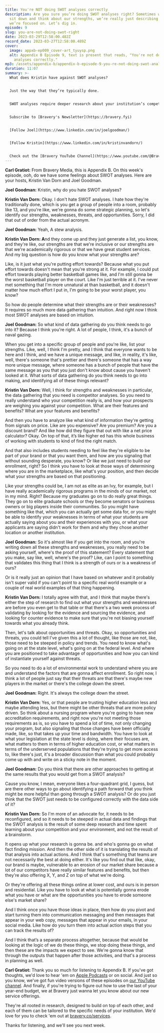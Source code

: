 ```yaml
---
title: You're NOT doing SWOT analyses correctly
description: Are you sure you’re doing SWOT analyses right? Sometimes when we
  sit down and think about our strengths, we’re really just describing things
  we’re focused on. Let’s dig in.
episode: 9
slug: you-are-not-doing-swot-right
date: 2023-03-29T12:58:00.482Z
record_date: 2023-03-27T12:58:00.489Z
cover:
  image: appxb-ep009_cover-art_tyuysp.png
  alt: Appendix B Episode 9, text is present that reads, "You're not doing swot
    analyses correctly."
mp3: /assets/appendix-b/appendix-b-episode-9-you-re-not-doing-swot-analyses-correctly.mp3
duration: 11:07
summary: >-
  What does Kristin have against SWOT analyses?


  Just the way that they’re typically done. 


  SWOT analyses require deeper research about your institution’s competition and environment, and shouldn’t just be the result of a 30-minute brainstorm.


  Subscribe to [Bravery's Newsletter](https://bravery.fyi)


  [Follow Joel](https://www.linkedin.com/in/joelgoodman/)


  [Follow Kristin](https://www.linkedin.com/in/kristinvandorn/)


  Check out the [Bravery YouTube Channel](https://www.youtube.com/@BraveryMedia)
---
```

**Carl Gratiot:** From Bravery Media, this is Appendix B. On this week's episode, ooh, do we have some feelings about SWOT analyses. Here are your hosts, Kristin Van Dorn and Joel Goodman. 

**Joel Goodman:** Kristin, why do you hate SWOT analyses?

**Kristin Van Dorn:** Okay. I don't hate SWOT analyses. I hate how they're traditionally done, which is you get a group of people into a room, probably like 13, and you're like, we're gonna do some strategic planning, so let's identify our strengths, weaknesses, threats, and opportunities. Sorry, I did that out of order from the actual acronym.

**Joel Goodman:** Yeah, A stew analysis. 

**Kristin Van Dorn: A**nd they come up and they just generate a list, you know, and they're like, our strengths are that we're inclusive or our strengths are that we're academically rigorous or that we have great student services. And my big question is how do you know what your strengths are?

Like, is it just what you're putting effort towards? Because what you put effort towards doesn't mean that you're strong at it. For example, I could put effort towards playing better basketball games like, and I'm still gonna be the worst basketball player on the court. Like I'm just terrible at it. I've never met something that I'm more unnatural at than basketball, and it doesn't matter how much effort I put in, I'm going to be your worst player, you know?

So how do people determine what their strengths are or their weaknesses? It requires so much more data gathering than intuition. And right now I think most SWOT analyses are based on intuition.

**Joel Goodman:** So what kind of data gathering do you think needs to go into it? Because I think you're right. A lot of people, I think, it's a bunch of naval gazing.

When you get into a specific group of people and you're like, list your strengths. Like, well, I think I'm pretty, and I think that everyone wants to be here and I think, and we have a unique message, and like, in reality, it's like, well, there's someone that's prettier and there's someone that has a way more unique message, where someone has a bunch of people that have the same message as you that you just don't know about cause you haven't looked at it. What sorts of data gathering do you think needs to go into making, and identifying all of these things relevant?

**Kristin Van Dorn:** Well, I think for strengths and weaknesses in particular, the data gathering that you need is competitor analyses. So you need to really understand who your competition really is, and how your prospects are weighing you against your competition. What are their features and benefits? What are your features and benefits?

And then you have to analyze like what kind of information they're getting from signals on price. Like are you expensive? Are you premium? Are you a discount brand? And like how did they figure that out with like a net price calculator? Okay. On top of that, it’s like higher ed has this whole business of working with students to kind of find the right match.

And that also includes students needing to feel like they're eligible to be part of your brand or that you want them, and how are you signaling that without sounding desperate, you know? Or like we just need to build our enrollment, right? So I think you have to look at those ways of determining where you are in the marketplace, like what's your position, and then decide what your strengths are based on that positioning.

Like your strengths could be, I am not as elite as an Ivy, for example, but I have really academically rigorous programs in the minds of our market, not in my mind. Right? Because my graduates go on to do really great things. They go on to elite graduate schools or they become senators or business owners or big players inside their communities. So you might have something like that, which you can actually get some data for, or you might be able to identify your weaknesses in terms of what your students are actually saying about you and their experiences with you, or what your applicants are saying didn't work for them and why they chose another location or another institution.

**Joel Goodman:** So it's almost like if you get into the room, and you're writing down all these strengths and weaknesses, you really need to be asking yourself, where's the proof of this statement? Every statement that you make, say like, well, where's the proof? Like, can I point to something that validates this thing that I think is a strength of ours or is a weakness of ours?

Or is it really just an opinion that I have based on whatever and it probably isn't super valid if you can't point to a specific real world example or a couple of real world examples of that thing happening. 

**Kristin Van Dorn:** I totally agree with that, and I think that maybe there's either the step of research to find out what your strengths and weaknesses are before you even get to that table or that there's a two week process of validating by looking for the evidence and sourcing the evidence, and looking for counter evidence to make sure that you're not biasing yourself towards what you already think. 

Then, let's talk about opportunities and threats. Okay, so opportunities and threats, you could tell I've given this a lot of thought, like those are not, like, those need to be steeped in policy and trends. You need to know what's going on at the state level, what's going on at the federal level. And where you are positioned to take advantage of opportunities and how you can kind of instantiate yourself against threats.

So you need to do a lot of environmental work to understand where you are and understand the factors that are gonna affect enrollment. So right now, I think a lot of people just say that their threats are that there's maybe new players in the market or there's the college down the street.

**Joel Goodman:** Right. It's always the college down the street. 

**Kristin Van Dorn:** Yes, or that people are trusting higher education less and maybe attending less, but there might be other threats that are more policy driven. So think about a nursing program where you're going to have new accreditation requirements, and right now you're not meeting those requirements as is, so you have to spend a lot of time, not only changing your program, but also signaling that those changes have been officially made, like, so that takes up your time and bandwidth. You have to look at what your legislation at the state level is doing, where their focuses are, what matters to them in terms of higher education cost, or what matters in terms of the underserved populations that they're trying to get more access to, like there's just, it's a broader discussion than what you could probably come up with and write on a sticky note in the moment. 

**Joel Goodman:** Do you think that there are other approaches to getting at the same results that you would get from a SWOT analysis?

Cause you know, I mean, everyone likes a four-quadrant grid, I guess, but are there other ways to go about identifying a path forward that you think might be more helpful than going through a SWOT analysis? Or do you just think that the SWOT just needs to be configured correctly with the data side of it?

**Kristin Van Dorn:** So I'm more of an advocate for, it needs to be reconfigured, and so it needs to be steeped in actual data and findings that the SWOT analysis is the result of some deep research and time spent learning about your competition and your environment, and not the result of a brainstorm.

It opens up what your research is gonna be. and who's gonna go on what fact finding mission. And then the other side of it is translating the results of that analysis into actual actions. And I think that's something that teams are not necessarily the best at doing either. It's like you find out that like, okay, our brand is maybe, vulnerable to an erosion of our market share because a lot of our competitors have really similar features and benefits, but then they're also offering X, Y, and Z on top of what we're doing. 

Or they're offering all these things online at lower cost, and ours is in person and residential. Like you have to look at what is potentially gonna erode what you have or what are the opportunities you have to erode someone else's market share?

And I think once you have those ideas in place, then how do you pivot and start turning them into communication messaging and then messages that appear in your web copy, messages that appear in your emails, in your social media. Like how do you turn them into actual action steps that you can track the results of?

And I think that’s a separate process altogether, because that would be looking at the logic of we do these things, we stop doing these things, and then these are the impacts we expect to see. We're gonna know that through the outputs that happen after those activities, and that's a process in planning as well.

**Carl Gratiot:** Thank you so much for listening to Appendix B. If you've got thoughts, we'd love to hear 'em on [Apple Podcasts](https://podcasts.apple.com/us/podcast/appendix-b/id1672064420) or on social. And just so you know, we've got fun video versions of these episodes on [our YouTube channel](https://youtube.com/@BraveryMedia). And finally, if you're trying to figure out how to use the last of your year-end budget, we at Bravery just wanna let you know about our new service offerings.

They're all rooted in research, designed to build on top of each other, and each of them can be tailored to the specific needs of your institution. We'd love for you to check 'em out at [bravery.co/services](https://bravery.co/services/). 

Thanks for listening, and we'll see you next week.